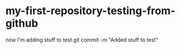 # my-first-repository-testing-from-github
now I'm adding stuff to test
git commit -m "Added stuff to test"
